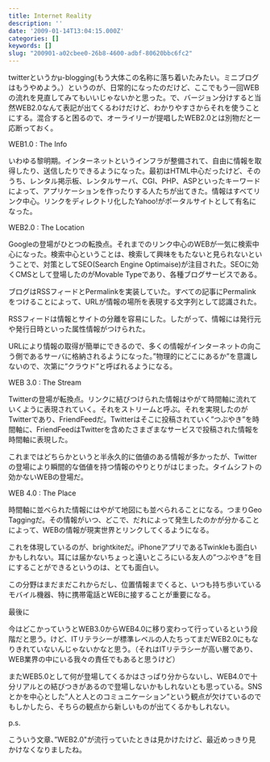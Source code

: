 ```yaml
---
title: Internet Reality
description: ''
date: '2009-01-14T13:04:15.000Z'
categories: []
keywords: []
slug: "200901-a02cbee0-26b8-4600-adbf-80620bbc6fc2"
---
```

twitterというかμ-blogging(もう大体この名称に落ち着いたみたい。ミニブログはもうやめよう。）というのが、日常的になったのだけど、ここでもう一回WEBの流れを見直してみてもいいじゃないかと思った。で、バージョン分けすると当然WEB2.0なんて表記が出てくるわけだけど、わかりやすさからそれを使うことにする。混合すると困るので、オーライリーが提唱したWEB2.0とは別物だと一応断っておく。

WEB1.0 : The Info

いわゆる黎明期。インターネットというインフラが整備されて、自由に情報を取得したり、送信したりできるようになった。最初はHTML中心だったけど、そのうち、レンタル掲示板、レンタルサーバ、CGI、PHP、ASPといったキーワードによって、アプリケーションを作ったりする人たちが出てきた。情報はすべてリンク中心。リンクをディレクトリ化したYahoo!がポータルサイトとして有名になった。

WEB2.0 : The Location

Googleの登場がひとつの転換点。それまでのリンク中心のWEBが一気に検索中心になった。検索中心ということは、検索して興味をもたないと見られないということで、対策としてSEO(Search Engine Optimaise)が注目された。SEOに効くCMSとして登場したのがMovable Typeであり、各種ブログサービスである。

ブログはRSSフィードとPermalinkを実装していた。すべての記事にPermalinkをつけることによって、URLが情報の場所を表現する文字列として認識された。

RSSフィードは情報とサイトの分離を容易にした。したがって、情報には発行元や発行日時といった属性情報がつけられた。

URLにより情報の取得が簡単にできるので、多くの情報がインターネットの向こう側であるサーバに格納されるようになった。”物理的にどこにあるか”を意識しないので、次第に”クラウド”と呼ばれるようになる。

WEB 3.0 : The Stream

Twitterの登場が転換点。リンクに結びつけられた情報はやがて時間軸に流れていくように表現されていく。それをストリームと呼ぶ。それを実現したのがTwitterであり、FriendFeedだ。Twitterはそこに投稿されていく”つぶやき”を時間軸に、FriendFeedはTwitterを含めたさまざまなサービスで投稿された情報を時間軸に表現した。

これまではどちらかというと半永久的に価値のある情報が多かったが、Twitterの登場により瞬間的な価値を持つ情報のやりとりがはじまった。タイムシフトの効かないWEBの登場だ。

WEB 4.0 : The Place

時間軸に並べられた情報にはやがて地図にも並べられることになる。つまりGeo Taggingだ。その情報がいつ、どこで、だれによって発生したのかが分かることによって、WEBの情報が現実世界とリンクしてくるようになる。

これを体現しているのが、brightkiteだ。iPhoneアプリであるTwinkleも面白いかもしれない。耳には届かないちょっと遠いところにいる友人の”つぶやき”を目にすることができるというのは、とても面白い。

この分野はまだまだこれからだし、位置情報までくると、いつも持ち歩いているモバイル機器、特に携帯電話とWEBに接することが重要になる。

最後に

今はどこかっていうとWEB3.0からWEB4.0に移り変わって行っているという段階だと思う。けど、ITリテラシーが標準レベルの人たちってまだWEB2.0にもなりきれていないんじゃないかなと思う。（それはITリテラシーが高い層であり、WEB業界の中にいる我々の責任でもあると思うけど）

またWEB5.0として何が登場してくるかはさっぱり分からないし、WEB4.0で十分リアルとの結びつきがあるので登場しないかもしれないとも思っている。SNSとかを中心とした”人と人とのコミュニケーション”という観点が欠けているのでもしかしたら、そちらの観点から新しいものが出てくるかもしれない。

p.s.

こういう文章、”WEB2.0"が流行っていたときは見かけたけど、最近めっきり見かけなくなりましたね。